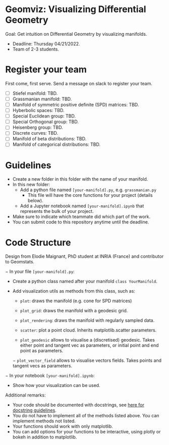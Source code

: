 # Geomviz: Visualizing Differential Geometry

Goal: Get intuition on Differential Geometry by visualizing manifolds.

- Deadline: Thursday 04/21/2022.
- Team of 2-3 students.

# Register your team

First come, first serve. Send a message on slack to register your team.

- [ ] Stiefel manifold: TBD.
- [ ] Grassmanian manifold: TBD.
- [ ] Manifold of symmetric positive definite (SPD) matrices: TBD.
- [ ] Hyberbolic spaces: TBD.
- [ ] Special Euclidean group: TBD.
- [ ] Special Orthogonal group: TBD.
- [ ] Heisenberg group: TBD.
- [ ] Discrete curves: TBD.
- [ ] Manifold of beta distributions: TBD.
- [ ] Manifold of categorical distributions: TBD.

# Guidelines

- Create a new folder in this folder with the name of your manifold.
- In this new folder:
  - Add a python file named `[your-manifold].py`, e.g. `grassmanian.py`
    - This file will have the core functions for your project (details below).
  - Add a Jupyter notebook named `[your-manifold].ipynb` that represents the bulk of your project.
- Make sure to indicate which teammate did which part of the work.
- You can submit code to this repository anytime until the deadline.

# Code Structure 

Design from Elodie Maignant, PhD student at INRIA (France) and contributor to Geomstats.

− In your file `[your-manifold].py`:
  - Create a python class named after your manifold `class YourManifold`.
  - Add visualization utils as methods from this class, such as:
    - `plot`: draws the manifold (e.g. cone for SPD matrices)
    - `plot_grid`: draws the manifold with a geodesic grid.
    - `plot_rendering`: draws the manifold with regularly sampled data.
    - `scatter`: plot a point cloud. Inherits matplotlib.scatter parameters.
    
    - `plot_geodesic` allows to visualise a (discretised) geodesic. Takes either point and tangent vec as parameters, or initial point and end point as parameters.
    
    − `plot_vector_field` allows to visualise vectors fields. Takes points and tangent vecs as parameters.
    
− In your notebook `[your-manifold].ipynb`:
  - Show how your visualization can be used.


Additional remarks:
- Your code should be documented with docstrings, see [here for docstring guidelines](https://github.com/geomstats/geomstats/blob/master/docs/contributing.rst#writing-docstrings).
- You do not have to implement all of the methods listed above. You can implement methods not listed.
- Your functions should work with only matplotlib.
- You can add options for your functions to be interactive, using plotly or bokeh in addition to matplotlib.
